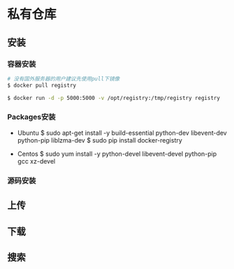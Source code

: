 
# 私有仓库

## 安装
### 容器安装
```bash
# 没有国外服务器的用户建议先使用pull下镜像
$ docker pull registry

$ docker run -d -p 5000:5000 -v /opt/registry:/tmp/registry registry
```
### Packages安装
- Ubuntu
$ sudo apt-get install -y build-essential python-dev libevent-dev python-pip liblzma-dev
$ sudo pip install docker-registry

- Centos
$ sudo yum install -y python-devel libevent-devel python-pip gcc xz-devel

### 源码安装

## 上传
## 下载
## 搜索